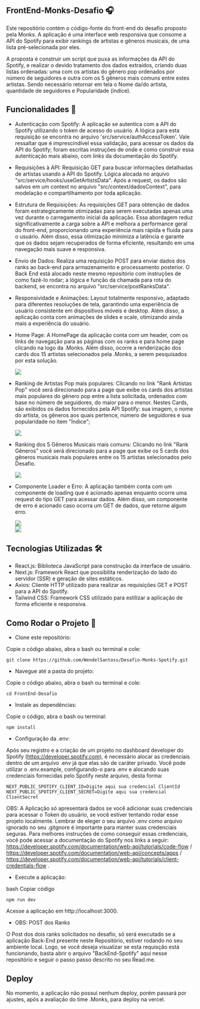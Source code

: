 ## FrontEnd-Monks-Desafio 🎧
Este repositório contém o código-fonte do front-end do desafio proposto pela Monks. A aplicação é uma interface web responsiva que consome a API do Spotify para exibir rankings de artistas e gêneros musicais, de uma lista pré-selecionada por eles. 

A proposta é construir um script que puxa as informações da API do Spotify, e realizar o devido tratamento dos dados extraídos, criando duas listas ordenadas: uma com os artistas do gênero pop ordenados por número de seguidores e outra com os 5 gêneros mais comuns entre estes artistas. Sendo necessário retornar em tela o Nome da/do artista, quantidade de seguidores e Popularidade (índice).

## Funcionalidades 🚀 


- Autenticação com Spotify: A aplicação se autentica com a API do Spotify utilizando o token de acesso do usuário. A lógica para esta requisição se encontra no arquivo 'src/service/authAccessToken'. Vale ressaltar que é imprescindível essa validação, para acessar os dados da API do Spotify; foram escritas instruções de onde e como construir essa autenticação mais abaixo, com links da documentação do Spotify.

- Requisições à API: Requisição GET para buscar informações detalhadas de artistas usando a API do Spotify. Lógica alocada no arquivo "src/service/hooks/useGetArtistsData". Após a request, os dados são salvos em um context no arquivo "src/context/dadosContext", para modelação e compartilhamento por toda aplicação.

- Estrutura de Requisições: As requisições GET para obtenção de dados foram estrategicamente otimizadas para serem executadas apenas uma vez durante o carregamento inicial da aplicação. Essa abordagem reduz significativamente a carga sobre a API e melhora a performance geral do front-end, proporcionando uma experiência mais rápida e fluida para o usuário. Além disso, essa otimização minimiza a latência e garante que os dados sejam recuperados de forma eficiente, resultando em uma navegação mais suave e responsiva.

- Envio de Dados: Realiza uma requisição POST para enviar dados dos ranks ao back-end para armazenamento e processamento posterior. O Back End está alocado neste mesmo repositório com instruções de como fazê-lo rodar; a lógica e função da chamada para rota do backend, se encontra no arquivo "src/service/postRanksData". 

- Responsividade e Animações: Layout totalmente responsivo, adaptado para diferentes resoluções de tela, garantindo uma experiência de usuário consistente em dispositivos móveis e desktop. Além disso, a aplicação conta com animações de slides e scale, otimizando ainda mais a experiência do usuário.

- Home Page: A HomePage da aplicação conta com um header, com os links de navegação para as páginas com os ranks e para home page clicando na logo da .Monks. Além disso, ocorre a renderização dos cards dos 15 artistas selecionados pela .Monks, a serem pesquisados por esta solução.
    <div aling='center'>
    <img src="./public/homePage.png"/>
    </div> 


- Ranking de Artistas Pop mais populares: Clicando no link "Rank Artistas Pop" você será direcionado para a page que exibe os cards dos artistas mais populares do gênero pop entre a lista solicitada, ordenados com base no número de seguidores, do maior para o menor. Nestes Cards, são exibidos os dados fornecidos pela API Spotify: sua imagem, o nome do artista, os gêneros aos quais pertence, número de seguidores e sua popularidade no item "Índice"; 
    <div aling='center'>
    <img src="./public/rankPop.png"/>
    </div> 

- Ranking dos 5 Gêneros Musicais mais comuns: Clicando no link "Rank Gêneros" você será direcionado para a page que exibe os 5 cards dos gêneros musicais mais populares entre os 15 artistas selecionados pelo Desafio.
    <div aling='center'>
    <img src="./public/rankGenero.png"/>
    </div> 

- Componente Loader e Erro: A aplicação também conta com um componente de loading que é acionado apenas enquanto ocorre uma request do tipo GET para acessar dados. Além disso, um componente de erro é acionado caso ocorra um GET de dados, que retorne algum erro.
    <div aling='center'>
    <img src="./public/loaderComponente.png"/>
    </div> 
    <div aling='center'>
    <img src="./public/erroComponente.png"/>
    </div> 


## Tecnologias Utilizadas 🛠️
- React.js: Biblioteca JavaScript para construção da interface de usuário.
- Next.js: Framework React que possibilita renderização do lado do servidor (SSR) e geração de sites estáticos.
- Axios: Cliente HTTP utilizado para realizar as requisições GET e POST para a API do Spotify.
- Tailwind CSS: Framework CSS utilizado para estilizar a aplicação de forma eficiente e responsiva.

## Como Rodar o Projeto 🚀 

- Clone este repositório:

Copie o código abaixo, abra o bash ou terminal e cole:<br>
```
git clone https://github.com/WendelSantoss/Desafio-Monks-Spotify.git
```

- Navegue até a pasta do projeto:

Copie o código abaixo, abra o bash ou terminal e cole:<br>
```
cd FrontEnd-Desafio
```

- Instale as dependências:

Copie o código, abra o bash ou terminal:<br>
```
npm install
```

- Configuração da .env:

Após seu registro e a criação de um projeto no dashboard developer do Spotify (https://developer.spotify.com), é necessário alocar as credenciais dentro de um arquivo .env já que elas são de caráter privado. Você pode utilizar o .env.example, configurando-o para .env e alocando suas credenciais fornecidas pelo Spotify neste arquivo, desta forma:
```
NEXT_PUBLIC_SPOTIFY_CLIENT_ID=Digite aqui sua credencial ClientId
NEXT_PUBLIC_SPOTIFY_CLIENT_SECRET=Digite aqui sua credencial ClientSecret
```
OBS: A Aplicação só apresentará dados se você adicionar suas credenciais para acessar o Token do usuário, se você estiver tentando rodar esse projeto localmente. Lembrar de eleger o seu arquivo .env como arquivo ignorado no seu .gitgnore é importante para manter suas credenciais seguras. Para melhores instruções de como conseguir essas credenciais, você pode acessar a documentação do Spotify nos links a seguir: 
https://developer.spotify.com/documentation/web-api/tutorials/code-flow / https://developer.spotify.com/documentation/web-api/concepts/apps / https://developer.spotify.com/documentation/web-api/tutorials/client-credentials-flow .

- Execute a aplicação:

bash
Copiar código
```
npm run dev
```
Acesse a aplicação em http://localhost:3000.

- OBS: POST dos Ranks 

O Post dos dois ranks solicitados no desafio, só será executado se a aplicação Back-End presente neste Repositório, estiver rodando
no seu ambiente local. Logo, se você deseja visualizar se esta requisção está funcionando, basta abrir o arquivo "BackEnd-Spotify" aqui nesse repositório e seguir o passo passo descrito no seu Read.me.


## Deploy

No momento, a aplicação não possui nenhum deploy, porém passará por ajustes, após a avaliação do time .Monks, para deploy na vercel.